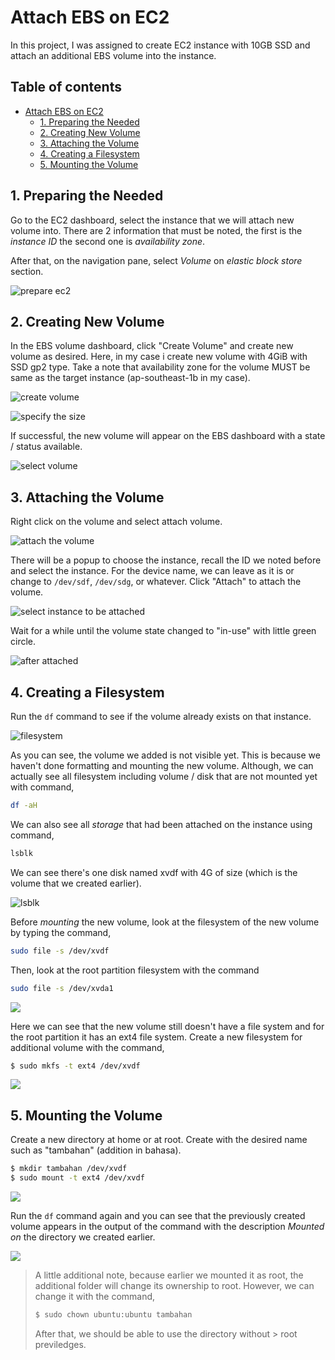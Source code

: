 # Attach EBS on EC2

In this project, I was assigned to create EC2 instance with 10GB SSD and attach an additional EBS volume into the instance.

## Table of contents <!-- omit in toc -->

- [Attach EBS on EC2](#attach-ebs-on-ec2)
  - [1. Preparing the Needed](#1-preparing-the-needed)
  - [2. Creating New Volume](#2-creating-new-volume)
  - [3. Attaching the Volume](#3-attaching-the-volume)
  - [4. Creating a Filesystem](#4-creating-a-filesystem)
  - [5. Mounting the Volume](#5-mounting-the-volume)

## 1. Preparing the Needed

Go to the EC2 dashboard, select the instance that we will attach new volume into. There are 2 information that must be noted, the first is the _instance ID_ the second one is _availability zone_.

After that, on the navigation pane, select _Volume_ on _elastic block store_ section.

![prepare ec2](img/001.png)

## 2. Creating New Volume

In the EBS volume dashboard, click "Create Volume" and create new volume as desired. Here, in my case i create new volume with 4GiB with SSD gp2 type. Take a note that availability zone for the volume MUST be same as the target instance (ap-southeast-1b in my case).

![create volume](img/002.png)

![specify the size](img/003.png)

If successful, the new volume will appear on the EBS dashboard with a state / status available.

![select volume](img/004.png)


## 3. Attaching the Volume

Right click on the volume and select attach volume.

![attach the volume](img/005.png)

There will be a popup to choose the instance, recall the ID we noted before and select the instance. For the device name, we can leave as it is or change to `/dev/sdf`, `/dev/sdg`, or whatever. Click "Attach" to attach the volume.

![select instance to be attached](img/006.png)

Wait for a while until the volume state changed to "in-use" with little green circle.

![after attached](img/007.png)

## 4. Creating a Filesystem

Run the `df` command to see if the volume already exists on that instance. 

![filesystem](img/008.png)

As you can see, the volume we added is not visible yet. This is because we haven't done formatting and mounting the new volume. Although, we can actually see all filesystem including volume / disk that are not mounted yet with command,

```bash
df -aH
```

We can also see all *storage* that had been attached on the instance using command,

```bash
lsblk
```

We can see there's one disk named xvdf with 4G of size (which is the volume that we created earlier).

![lsblk](img/009.png)

Before *mounting* the new volume, look at the filesystem of the new volume by typing the command,

```bash
sudo file -s /dev/xvdf
```

Then, look at the root partition filesystem with the command

```bash
sudo file -s /dev/xvda1
```

![](img/010.png)

Here we can see that the new volume still doesn't have a file system and for the root partition it has an ext4 file system. Create a new filesystem for additional volume with the command,

```bash
$ sudo mkfs -t ext4 /dev/xvdf
```

![](img/011.png)

## 5. Mounting the Volume

Create a new directory at home or at root. Create with the desired name such as "tambahan" (addition in bahasa).

```bash
$ mkdir tambahan /dev/xvdf
$ sudo mount -t ext4 /dev/xvdf
```

![](img/012.png)

Run the `df` command again and you can see that the previously created volume appears in the output of the command with the description _Mounted on_ the directory we created earlier.

![](img/013.png)

> A little additional note, because earlier we mounted it as root, the additional folder will change its ownership to root. However, we can change it with the command,
>
> ```bash
> $ sudo chown ubuntu:ubuntu tambahan
> ```
> 
> After that, we should be able to use the directory without > root previledges.
